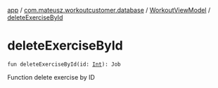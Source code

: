 [app](../../index.md) / [com.mateusz.workoutcustomer.database](../index.md) / [WorkoutViewModel](index.md) / [deleteExerciseById](./delete-exercise-by-id.md)

# deleteExerciseById

`fun deleteExerciseById(id: `[`Int`](https://kotlinlang.org/api/latest/jvm/stdlib/kotlin/-int/index.html)`): Job`

Function delete exercise by ID

